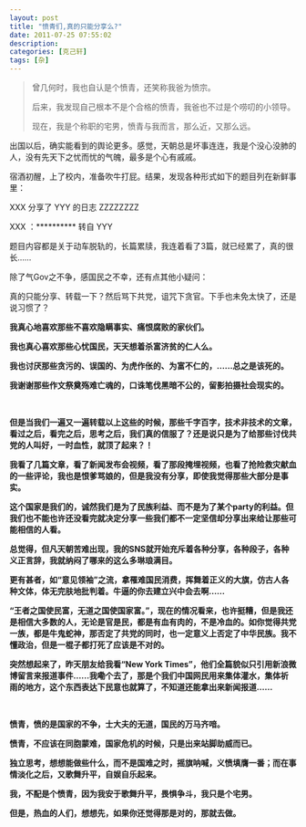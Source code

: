 ```yaml
---
layout: post
title: "愤青们,真的只能分享么?"
date: 2011-07-25 07:55:02
description:
categories: [克己轩]
tags: [杂]
---
```


> 曾几何时，我也自认是个愤青，还笑称我爸为愤宗。
> 
> 后来，我发现自己根本不是个合格的愤青，我爸也不过是个唠叨的小领导。
>
> 现在，我是个称职的宅男，愤青与我而言，那么近，又那么远。


出国以后，确实能看到的舆论更多。感觉，天朝总是坏事连连，我是个没心没肺的人，没有先天下之忧而忧的气魄，最多是个心有戚戚。

宿酒初醒，上了校内，准备吹牛打屁。结果，发现各种形式如下的题目列在新鲜事里：

XXX 分享了 YYY 的日志 ZZZZZZZZ

XXX ：********** 转自 YYY

题目内容都是关于动车脱轨的，长篇累牍，我连着看了3篇，就已经累了，真的很长……

除了气Gov之不争，感国民之不幸，还有点其他小疑问：

真的只能分享、转载一下？然后骂下共党，诅咒下贪官。下手也未免太快了，还是说习惯了？

<b> 

我真心地喜欢那些不喜欢隐瞒事实、痛恨腐败的家伙们。

我也真心喜欢那些心忧国民，天天想着杀富济贫的仁人么。

我也讨厌那些贪污的、误国的、为虎作伥的、为富不仁的，……总之是该死的。

我谢谢那些作文祭奠殇难亡魂的，口诛笔伐黑暗不公的，留影拍摄社会现实的。

<br>

但是当我们一遍又一遍转载以上这些的时候，那些千字百字，技术非技术的文章，看过之后，看完之后，思考之后，我们真的信服了？还是说只是为了给那些讨伐共党的人叫好，一时血性，就顶了起来？！

我看了几篇文章，看了新闻发布会视频，看了那段掩埋视频，也看了抢险救灾献血的一些评论，我也是恨爹骂娘的，但是我没有分享，即使我觉得那些大部分是事实。

这个国家是我们的，诚然我们是为了民族利益、而不是为了某个party的利益。但我们也不能也许还没看完就决定分享一些我们都不一定坚信却分享出来给让那些可能相信的人看。

总觉得，但凡天朝苦难出现，我的SNS就开始充斥着各种分享，各种段子，各种义正言辞，我就纳闷了哪来的这么多琳琅满目。

更有甚者，如“意见领袖”之流，拿罹难国民消费，挥舞着正义的大旗，仿古人各种文体，体无完肤地批判着。牛逼的你去建立兴中会去啊……

“王者之国使民富，无道之国使国家富。”，现在的情况看来，也许挺糟，但是我还是相信大多数的人，无论是官是民，都是有血有肉的，不是冷血的。如你觉得共党一族，都是牛鬼蛇神，那否定了共党的同时，也一定意义上否定了中华民族。我不懂政治，但是一棍子都打死了应该是不对的。

突然想起来了，昨天朋友给我看“New York Times”，他们全篇貌似只引用新浪微博留言来报道事件……我嘞个去了，那是个我们中国网民用来集体灌水，集体祈雨的地方，这个东西表达下民意也就算了，不知道还能拿出来新闻报道……

<br> 

愤青，愤的是国家的不争，士大夫的无道，国民的万马齐喑。

愤青，不应该在同胞蒙难，国家危机的时候，只是出来站脚助威而已。

独立思考，想想能做些什么，而不是国难之时，摇旗呐喊，义愤填膺一番；而在事情淡化之后，又歌舞升平，自娱自乐起来。

我，不配是个愤青，因为我安于歌舞升平，畏惧争斗，我只是个宅男。

但是，热血的人们，想想先，如果你还觉得那是对的，那就去做。